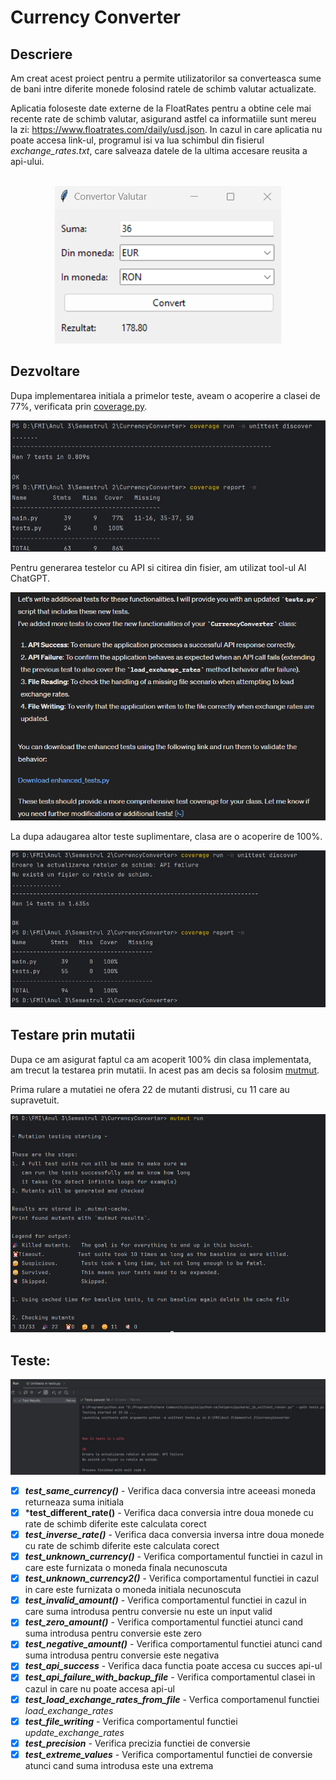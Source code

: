 # Currency Converter
## Descriere
Am creat acest proiect pentru a permite utilizatorilor sa converteasca sume de bani intre diferite monede folosind ratele de schimb valutar actualizate.

Aplicatia foloseste date externe de la FloatRates pentru a obtine cele mai recente rate de schimb valutar, asigurand astfel ca informatiile sunt mereu la zi:
https://www.floatrates.com/daily/usd.json. In cazul in care aplicatia nu poate accesa link-ul, programul isi va lua schimbul din fisierul *exchange_rates.txt*, care salveaza datele de la ultima accesare reusita a api-ului.
<br><br>
<p align="center">
<img  src="https://github.com/anaturcitu/CurrencyConverter/blob/main/images/Interface.png">
</p>

## Dezvoltare
Dupa implementarea initiala a primelor teste, aveam o acoperire a clasei de 77%, verificata prin <a href="https://coverage.readthedocs.io/en/7.4.4/" target="_blank">coverage.py</a>.

<img  src="https://github.com/anaturcitu/CurrencyConverter/blob/main/images/beforeCoverage.jpg">

Pentru generarea testelor cu API si citirea din fisier, am utilizat tool-ul AI ChatGPT.

<img  src="https://github.com/anaturcitu/CurrencyConverter/blob/main/images/ai_test_generate.png">

La dupa adaugarea altor teste suplimentare, clasa are o acoperire de 100%.

<img  src="https://github.com/anaturcitu/CurrencyConverter/blob/main/images/afterCoverage.jpg">

## Testare prin mutatii

Dupa ce am asigurat faptul ca am acoperit 100% din clasa implementata, am trecut la testarea prin mutatii. In acest pas am decis sa folosim <a href="https://mutmut.readthedocs.io/en/latest/" target="_blank">mutmut</a>.

Prima rulare a mutatiei ne ofera 22 de mutanti distrusi, cu 11 care au supravetuit.

<img  src="https://github.com/anaturcitu/CurrencyConverter/blob/main/images/beforeMutants.png">

## Teste:
<p align="center">
<img  src="https://github.com/anaturcitu/CurrencyConverter/blob/main/images/afterTest.jpg">
</p>

- [x] ***test_same_currency()*** - Verifica daca conversia intre aceeasi moneda returneaza suma initiala
- [x] ***test_different_rate()** - Verifica daca conversia intre doua monede cu rate de schimb diferite este calculata corect
- [x] ***test_inverse_rate()*** - Verifica daca conversia inversa intre doua monede cu rate de schimb diferite este calculata corect
- [x] ***test_unknown_currency()*** - Verifica comportamentul functiei in cazul in care este furnizata o moneda finala necunoscuta 
- [x] ***test_unknown_currency2()*** - Verifica comportamentul functiei in cazul in care este furnizata o moneda initiala necunoscuta
- [x] ***test_invalid_amount()*** - Verifica comportamentul functiei in cazul in care suma introdusa pentru conversie nu este un input valid
- [x] ***test_zero_amount()*** - Verifica comportamentul functiei atunci cand suma introdusa pentru conversie este zero
- [x] ***test_negative_amount()*** - Verifica comportamentul functiei atunci cand suma introdusa pentru conversie este negativa
- [x] ***test_api_success*** - Verifica daca functia poate accesa cu succes api-ul
- [x] ***test_api_failure_with_backup_file*** - Verifica comportamentul clasei in cazul in care nu poate accesa api-ul
- [x] ***test_load_exchange_rates_from_file*** - Verfica comportamenul functiei *load_exchange_rates*
- [x] ***test_file_writing*** - Verifica comportamentul functiei *update_exchange_rates*
- [x] ***test_precision*** - Verifica precizia functiei de conversie
- [x] ***test_extreme_values*** - Verifica comportamentul functiei de conversie atunci cand suma introdusa este una extrema
